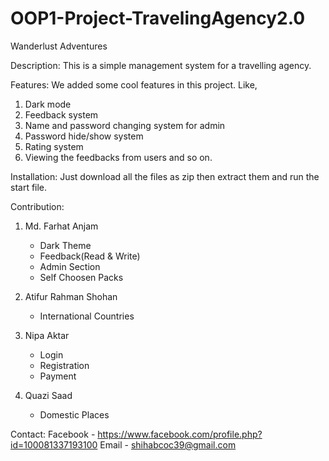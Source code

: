 # OOP1-Project-TravelingAgency2.0

Wanderlust Adventures

Description:
This is a simple management system for a travelling agency. 

Features:
We added some cool features in this project. Like,
1. Dark mode 
2. Feedback system 
3. Name and password changing system for admin
4. Password hide/show system
5. Rating system 
6. Viewing the feedbacks from users and so on.

Installation:
Just download all the files as zip then extract them and run the start file.

Contribution:
1. Md. Farhat Anjam
	- Dark Theme
	- Feedback(Read & Write)
	- Admin Section
	- Self Choosen Packs

2. Atifur Rahman Shohan
	- International Countries

3. Nipa Aktar
	- Login
	- Registration
	- Payment

4. Quazi Saad
	- Domestic Places

Contact:
Facebook - https://www.facebook.com/profile.php?id=100081337193100
Email - shihabcoc39@gmail.com

